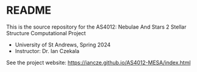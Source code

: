 # README

This is the source repository for the AS4012: Nebulae And Stars 2 Stellar Structure Computational Project
* University of St Andrews, Spring 2024
* Instructor: Dr. Ian Czekala

See the project website: https://iancze.github.io/AS4012-MESA/index.html

